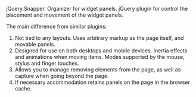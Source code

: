 jQuery.Snapper. Organizer for widget panels. jQuery plugin for control the placement and movement of the widget panels.

The main difference from similar plugins:
1. Not tied to any layouts. Uses arbitrary markup as the page itself, and movable panels.
2. Designed for use on both desktops and mobile devices.  Inertia effects and animations when moving items.  Modes supported by the mouse, stylus and finger touches.
3. Allows you to manage removing elements from the page, as well as capture when going beyond the page.
4. If necessary accommodation retains panels on the page in the browser cache.
